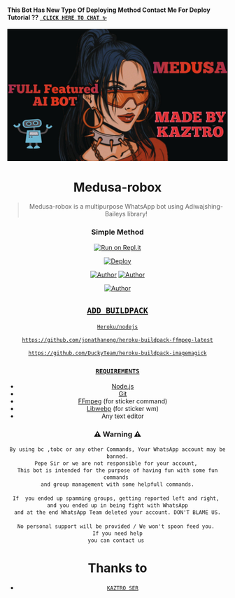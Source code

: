 #### This Bot Has New Type Of Deploying Method Contact Me For Deploy Tutorial ?? [` CLICK HERE TO CHAT ✨`](https://wa.me/6238635425) 



<div align="center">
</p>


<div align="center">
<img src="life.jpg" alt="Pepe" width="640" />

# Medusa-robox

> Medusa-robox is a multipurpose WhatsApp bot using Adiwajshing-Baileys library!
>
>

  ### Simple Method
  
 
[![Run on Repl.it](https://repl.it/badge/github/quiec/whatsAlfa)](https://replit.com/@Devin-Carlos/PEPE-SIR-Qr-code-1#index.js) 

[![Deploy](https://www.herokucdn.com/deploy/button.svg)](https://heroku.com) 
<p align="center">
 <a href="https://github.com/Devin-Carlos"><img title="Author" src="https://img.shields.io/badge/Author-Kaztro-blue.svg?style=for-the-badge&logo=github" /></a>  <a href="https://Wa.me/+916238635425?text=Hello%20Kaztro%20Bro🌝...fen%20boi%20aan😌💝"><img title="Author" src="https://img.shields.io/badge/Owner-Kaztro-blue.svg?style=for-the-badge&logo=whatsapp" /></a>
<p align="center">
<a href="https://chat.whatsapp.com/BzhyWkAEU0t8oVl3s8p94m"><img title="Author" src="https://img.shields.io/badge/Watsapp-Group-blue.svg?style=for-the-badge&logo=whatsapp"
</p>


## `ADD BUILDPACK`

```
Heroku/nodejs
```
```
https://github.com/jonathanong/heroku-buildpack-ffmpeg-latest
```
```
https://github.com/DuckyTeam/heroku-buildpack-imagemagick
```

### `REQUIREMENTS`
* [Node.js](https://nodejs.org/en/)
* [Git](https://git-scm.com/downloads)
* [FFmpeg](https://github.com/BtbN/FFmpeg-Builds/releases) (for sticker command)
* [Libwebp](https://developers.google.com/speed/webp/download) (for sticker wm)
* Any text editor



### ⚠ Warning ⚠

```
By using bc ,tobc or any other Commands, Your WhatsApp account may be banned.
Pepe Sir or we are not responsible for your account, 
This bot is intended for the purpose of having fun with some fun commands 
and group management with some helpfull commands.

If  you ended up spamming groups, getting reported left and right, 
and you ended up in being fight with WhatsApp
and at the end WhatsApp Team deleted your account. DON'T BLAME US.

No personal support will be provided / We won't spoon feed you. 
If you need help
you can contact us 
```

# Thanks to
* [`KAZTRO SER`](https://github.com/Devin-Carlos)



